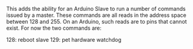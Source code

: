 This adds the ability for an Arduino Slave to run a number of commands issued by a master.  These commands are all reads in the address space between 128 and 255. On an Arduino, such reads are to pins that cannot exist.  For now the two commands are:

128: reboot slave
129: pet hardware watchdog
